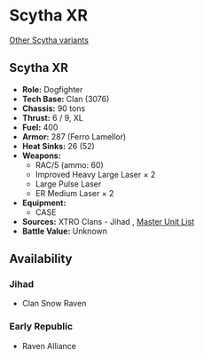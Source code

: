 # Scytha XR 

[Other Scytha variants](../scytha.md) 

## Scytha XR 

- **Role:** Dogfighter 
- **Tech Base:** Clan (3076) 
- **Chassis:** 90 tons 
- **Thrust:** 6 / 9, XL 
- **Fuel:** 400 
- **Armor:** 287 (Ferro Lamellor) 
- **Heat Sinks:** 26 (52) 
- **Weapons:** 
  - RAC/5 (ammo: 60) 
  - Improved Heavy Large Laser × 2 
  - Large Pulse Laser 
  - ER Medium Laser × 2 
- **Equipment:** 
  - CASE 
- **Sources:** XTRO Clans - Jihad , [Master Unit List](http://masterunitlist.info/Unit/Details/5004) 
- **Battle Value:** Unknown 

## Availability 

### Jihad 

- Clan Snow Raven 

### Early Republic 

- Raven Alliance 

